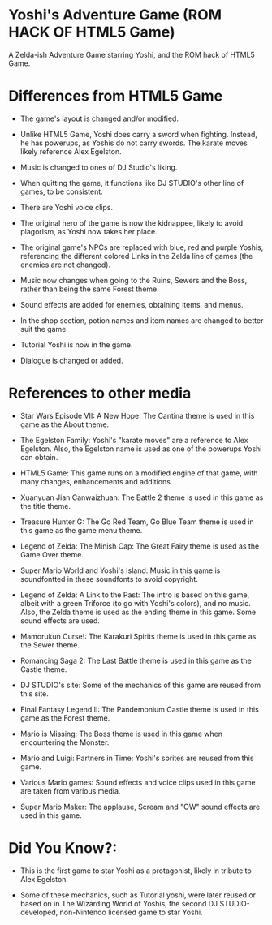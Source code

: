 # Yoshi's Adventure Game (ROM HACK OF HTML5 Game)
A Zelda-ish Adventure Game starring Yoshi, and the ROM hack of HTML5 Game.

# Differences from HTML5 Game
- The game's layout is changed and/or modified.

- Unlike HTML5 Game, Yoshi does carry a sword when fighting. Instead, he has powerups, as Yoshis do not carry swords. The karate moves likely reference Alex Egelston.

- Music is changed to ones of DJ Studio's liking.

- When quitting the game, it functions like DJ STUDIO's other line of games, to be consistent.

- There are Yoshi voice clips.

- The original hero of the game is now the kidnappee, likely to avoid plagorism, as Yoshi now takes her place.

- The original game's NPCs are replaced with blue, red and purple Yoshis, referencing the different colored Links in the Zelda line of games (the enemies are not changed).

- Music now changes when going to the Ruins, Sewers and the Boss, rather than being the same Forest theme.

- Sound effects are added for enemies, obtaining items, and menus.

- In the shop section, potion names and item names are changed to better suit the game.

- Tutorial Yoshi is now in the game.

- Dialogue is changed or added.

# References to other media

- Star Wars Episode VII: A New Hope: The Cantina theme is used in this game as the About theme.

- The Egelston Family: Yoshi's "karate moves" are a reference to Alex Egelston. Also, the Egelston name is used as one of the powerups Yoshi can obtain.

- HTML5 Game: This game runs on a modified engine of that game, with many changes, enhancements and additions.

- Xuanyuan Jian Canwaizhuan: The Battle 2 theme is used in this game as the title theme.

- Treasure Hunter G: The Go Red Team, Go Blue Team theme is used in this game as the game menu theme.

- Legend of Zelda: The Minish Cap: The Great Fairy theme is used as the Game Over theme.

- Super Mario World and Yoshi's Island: Music in this game is soundfontted in these soundfonts to avoid copyright.

- Legend of Zelda: A Link to the Past: The intro is based on this game, albeit with a green Triforce (to go with Yoshi's colors), and no music. Also, the Zelda theme is used as the ending theme in this game. Some sound effects are used.

- Mamorukun Curse!: The Karakuri Spirits theme is used in this game as the Sewer theme.

- Romancing Saga 2: The Last Battle theme is used in this game as the Castle theme.

- DJ STUDIO's site: Some of the mechanics of this game are reused from this site.

- Final Fantasy Legend II: The Pandemonium Castle theme is used in this game as the Forest theme.

- Mario is Missing: The Boss theme is used in this game when encountering the Monster.

- Mario and Luigi: Partners in Time: Yoshi's sprites are reused from this game.

- Various Mario games: Sound effects and voice clips used in this game are taken from various media.

- Super Mario Maker: The applause, Scream and "OW" sound effects are used in this game.

# Did You Know?:

- This is the first game to star Yoshi as a protagonist, likely in tribute to Alex Egelston.

- Some of these mechanics, such as Tutorial yoshi, were later reused or based on in The Wizarding World of Yoshis, the second DJ STUDIO-developed, non-Nintendo licensed game to star Yoshi.


